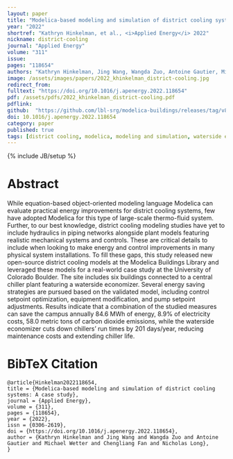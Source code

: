 ```yaml
---
layout: paper
title: "Modelica-based modeling and simulation of district cooling systems: A case study"
year: "2022"
shortref: "Kathryn Hinkelman, et al., <i>Applied Energy</i> 2022"
nickname: district-cooling
journal: "Applied Energy"
volume: "311"
issue: 
pages: "118654"
authors: "Kathryn Hinkelman, Jing Wang, Wangda Zuo, Antoine Gautier, Michael Wetter, Chengliang Fan, Nicholas Long"
image: /assets/images/papers/2022_khinkelman_district-cooling.jpg
redirect_from: 
fulltext: "https://doi.org/10.1016/j.apenergy.2022.118654"
pdf: /assets/pdfs/2022_khinkelman_district-cooling.pdf
pdflink: 
github:  "https://github.com/lbl-srg/modelica-buildings/releases/tag/v8.1.0"
doi: 10.1016/j.apenergy.2022.118654
category: paper
published: true
tags: [district cooling, modelica, modeling and simulation, waterside economizer, optimization, case study]
---
```

{% include JB/setup %}

# Abstract 

While equation-based object-oriented modeling language Modelica can evaluate practical energy 
improvements for district cooling systems, few have adopted Modelica for this type of large-scale 
thermo-fluid system. Further, to our best knowledge, district cooling modeling studies have yet 
to include hydraulics in piping networks alongside plant models featuring realistic mechanical 
systems and controls. These are critical details to include when looking to make energy and 
control improvements in many physical system installations. To fill these gaps, this study 
released new open-source district cooling models at the Modelica Buildings Library and leveraged 
these models for a real-world case study at the University of Colorado Boulder. The site includes 
six buildings connected to a central chiller plant featuring a waterside economizer. Several 
energy saving strategies are pursued based on the validated model, including control setpoint 
optimization, equipment modification, and pump setpoint adjustments. Results indicate that a 
combination of the studied measures can save the campus annually 84.6 MWh of energy, 8.9% of 
electricity costs, 58.0 metric tons of carbon dioxide emissions, while the waterside economizer 
cuts down chillers’ run times by 201 days/year, reducing maintenance costs and extending chiller life.

# BibTeX Citation

```
@article{Hinkelman2022118654,
title = {Modelica-based modeling and simulation of district cooling systems: A case study},
journal = {Applied Energy},
volume = {311},
pages = {118654},
year = {2022},
issn = {0306-2619},
doi = {https://doi.org/10.1016/j.apenergy.2022.118654},
author = {Kathryn Hinkelman and Jing Wang and Wangda Zuo and Antoine Gautier and Michael Wetter and Chengliang Fan and Nicholas Long},
}
```
